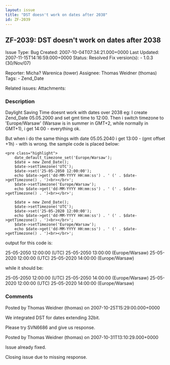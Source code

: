 ```yaml
---
layout: issue
title: "DST doesn't work on dates after 2038"
id: ZF-2039
---
```


ZF-2039: DST doesn't work on dates after 2038
---------------------------------------------

 Issue Type: Bug Created: 2007-10-04T07:34:21.000+0000 Last Updated: 2007-11-15T14:16:59.000+0000 Status: Resolved Fix version(s): - 1.0.3 (30/Nov/07)
 
 Reporter:  Micha? Warenica (tower)  Assignee:  Thomas Weidner (thomas)  Tags: - Zend\_Date
 
 Related issues: 
 Attachments: 
### Description

Daylight Saving Time doesnt work with dates over 2038 eg: I create Zend\_Date 05.05.2000 and set gmt time to 12:00. Then i switch timezone to 'Europe/Warsaw' (Warsaw is in summer in GMT+2, while normally in GMT+1), i get 14:00 - everything ok.

But when i do the same things with date 05.05.2040 i get 13:00 - (gmt offset +1h) - with is wrong. the sample code is placed below:

 
    <pre class="highlight">
        date_default_timezone_set('Europe/Warsaw');
        $date = new Zend_Date();
        $date->setTimezone('UTC');
        $date->set('25-05-2050 12:00:00');
        echo $date->get('dd-MM-YYYY HH:mm:ss') . ' (' . $date->getTimezone() . ')<br></br>';
        $date->setTimezone('Europe/Warsaw');
        echo $date->get('dd-MM-YYYY HH:mm:ss') . ' (' . $date->getTimezone() . ')<br></br>';
        
        $date = new Zend_Date();
        $date->setTimezone('UTC');
        $date->set('25-05-2020 12:00:00');
        echo $date->get('dd-MM-YYYY HH:mm:ss') . ' (' . $date->getTimezone() . ')<br></br>';
        $date->setTimezone('Europe/Warsaw');
        echo $date->get('dd-MM-YYYY HH:mm:ss') . ' (' . $date->getTimezone() . ')<br></br>';


output for this code is:

25-05-2050 12:00:00 (UTC) 25-05-2050 13:00:00 (Europe/Warsaw) 25-05-2020 12:00:00 (UTC) 25-05-2020 14:00:00 (Europe/Warsaw)

while it should be:

25-05-2050 12:00:00 (UTC) 25-05-2050 14:00:00 (Europe/Warsaw) 25-05-2020 12:00:00 (UTC) 25-05-2020 14:00:00 (Europe/Warsaw)

 

 

### Comments

Posted by Thomas Weidner (thomas) on 2007-10-25T15:29:00.000+0000

We integrated DST for dates extending 32bit.

Please try SVN6686 and give us response.

 

 

Posted by Thomas Weidner (thomas) on 2007-10-31T13:10:29.000+0000

Issue already fixed.

Closing issue due to missing response.

 

 